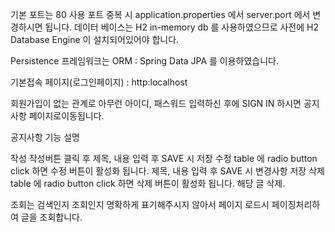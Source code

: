 
기본 포트는 80 사용
포트 중복 시 application.properties 에서 server.port 에서 변경하시면 됩니다.
데이터 베이스는 H2 in-memory db 를 사용하였으므로 사전에 H2 Database Engine 이 설치되어있어야 합니다.

Persistence 프레임워크는 ORM : Spring Data JPA 를 이용하였습니다.


기본접속 페이지(로그인페이지) : http:localhost

회원가입이 없는 관계로 아무런 아이디, 패스워드 입력하신 후에 SIGN IN 하시면 공지사항 페이지로이동됩니다.

공지사항 기능 설명

작성
    작성버튼 클릭 후
    제목, 내용 입력 후 SAVE 시 저장
수정
    table 에 radio button click 하면 수정 버튼이 활성화 됩니다.
    제목, 내용 입력 후 SAVE 시 변경사항 저장
삭제
    table 에 radio button click 하면 삭제 버튼이 활성화 됩니다.
    해당 글 삭제.

조회는 검색인지 조회인지 명확하게 표기해주시지 않아서
페이지 로드시 페이징처리하여 글을 조회합니다.


    